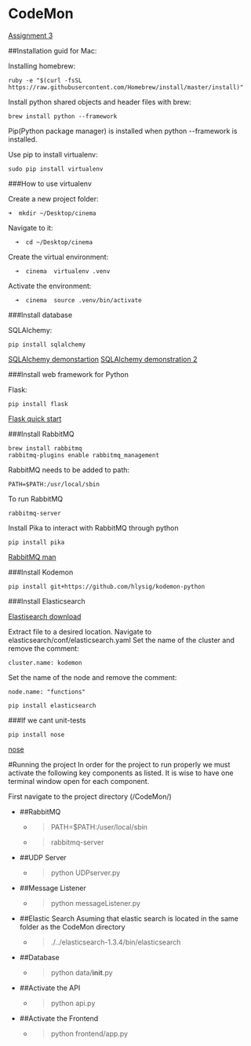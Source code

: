 CodeMon
=======

[Assignment 3](https://github.com/reykjavik-university/2014-T-514-VEFT/blob/master/Week12/project3.md)


##Installation guid for Mac:

Installing homebrew:

    ruby -e "$(curl -fsSL https://raw.githubusercontent.com/Homebrew/install/master/install)"

Install python shared objects and header files with brew:

    brew install python --framework
    
Pip(Python package manager) is installed when python --framework is installed.

Use pip to install virtualenv:

    sudo pip install virtualenv
    
    
    
###How to use virtualenv

  Create a new project folder:
  
    ➜  mkdir ~/Desktop/cinema
    
  Navigate to it:
  
	  ➜  cd ~/Desktop/cinema
	  
  Create the virtual environment:
  
	  ➜  cinema  virtualenv .venv
	  
  Activate the environment:
  
	  ➜  cinema  source .venv/bin/activate
	  
	  
###Install database

SQLAlchemy:

    pip install sqlalchemy

[SQLAlchemy demonstartion](https://github.com/reykjavik-university/2014-T-514-VEFT/blob/master/Week09/lab_assignments_for_week_9.md)
[SQLAlchemy demonstration 2](http://docs.sqlalchemy.org/en/rel_0_9/orm/tutorial.html)


###Install web framework for Python

Flask:

    pip install flask
    
[Flask quick start](http://flask.pocoo.org/docs/0.10/quickstart/#quickstart)


###Install RabbitMQ

	brew install rabbitmq
	rabbitmq-plugins enable rabbitmq_management
	
RabbitMQ needs to be added to path:

	PATH=$PATH:/usr/local/sbin
	
To run RabbitMQ

	rabbitmq-server
	
Install Pika to interact with RabbitMQ through python

	pip install pika
	
[RabbitMQ man](http://www.rabbitmq.com/man/rabbitmqctl.1.man.html)

###Install Kodemon

	pip install git+https://github.com/hlysig/kodemon-python


###Install Elasticsearch

[Elastisearch download](http://www.elasticsearch.org/overview/elkdownloads/)

Extract file to a desired location.
Navigate to elasticsearch/conf/elasticsearch.yaml
Set the name of the cluster and remove the comment:
	
	cluster.name: kodemon
	
Set the name of the node and remove the comment:
	
	node.name: "functions"
	
	pip install elasticsearch

###If we cant unit-tests

    pip install nose
    
[nose](https://nose.readthedocs.org/en/latest/)


#Running the project
In order for the project to run properly we must activate the following key components as listed.
It is wise to have one terminal window open for each component.

First navigate to the project directory (/CodeMon/)

* ##RabbitMQ
  * >PATH=$PATH:/user/local/sbin
  * >rabbitmq-server

* ##UDP Server
  * >python UDPserver.py

* ##Message Listener
  * >python messageListener.py

* ##Elastic Search
Asuming that elastic search is located in the same folder as the CodeMon directory
  * >./../elasticsearch-1.3.4/bin/elasticsearch

* ##Database
  * >python data/__init__.py

* ##Activate the API
  * >python api.py

* ##Activate the Frontend
  * >python frontend/app.py

	
